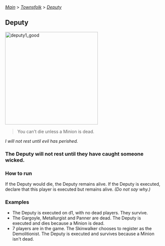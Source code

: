 [*Main*](https://github.com/PowerofMoll/Mining-Timing---A-fancreation-to-Blood-on-the-Clocktower/blob/main) > [_Townsfolk_](https://github.com/PowerofMoll/Mining-Timing---A-fancreation-to-Blood-on-the-Clocktower/blob/main/Townsfolk/README.md) > [_Deputy_](https://github.com/PowerofMoll/Mining-Timing---A-fancreation-to-Blood-on-the-Clocktower/blob/main/Townsfolk/Deputy/README.md)

## Deputy

<img src="https://github.com/user-attachments/assets/3e1779e2-0d52-4663-b96d-4a7c00c98a54" alt="deputy1_good" width="300" height="300">

> You can’t die unless a Minion is dead.

*I will not rest until evil has perished.*

### The Deputy will not rest until they have caught someone wicked.

### How to run

If the Deputy would die, the Deputy remains alive. If the Deputy is executed, declare that this player is executed but remains alive. _(Do not say why.)_

### Examples
- The Deputy is executed on d1, with no dead players. They survive.
- The Gargoyle, Metallurgist and Panner are dead. The Deputy is executed and dies because a Minion is dead.
- 7 players are in the game. The Skinwalker chooses to register as the Demolitionist. The Deputy is executed and survives because a Minion isn't dead.
